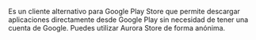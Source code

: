 Es un cliente alternativo para Google Play Store que permite descargar aplicaciones directamente desde Google Play sin necesidad de tener una cuenta de Google. Puedes utilizar Aurora Store de forma anónima.
